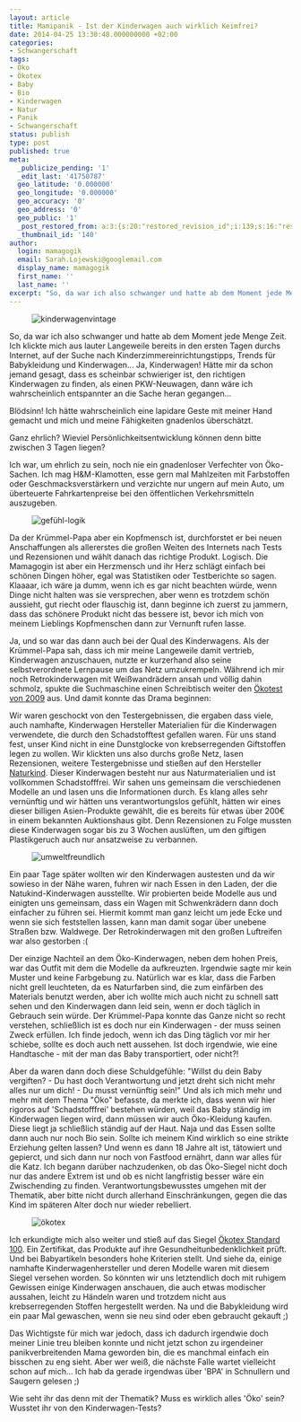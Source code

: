 ```yaml
---
layout: article
title: Mamipanik - Ist der Kinderwagen auch wirklich Keimfrei?
date: 2014-04-25 13:30:48.000000000 +02:00
categories:
- Schwangerschaft
tags:
- Öko
- Ökotex
- Baby
- Bio
- Kinderwagen
- Natur
- Panik
- Schwangerschaft
status: publish
type: post
published: true
meta:
  _publicize_pending: '1'
  _edit_last: '41750787'
  geo_latitude: '0.000000'
  geo_longitude: '0.000000'
  geo_accuracy: '0'
  geo_address: '0'
  geo_public: '1'
  _post_restored_from: a:3:{s:20:"restored_revision_id";i:139;s:16:"restored_by_user";i:41750787;s:13:"restored_time";i:1400597734;}
  _thumbnail_id: '140'
author:
  login: mamagogik
  email: Sarah.Lojewski@googlemail.com
  display_name: mamagogik
  first_name: ''
  last_name: ''
excerpt: "So, da war ich also schwanger und hatte ab dem Moment jede Menge Zeit. Ich klickte mich aus lauter Langeweile bereits in den ersten Tagen durchs Internet, auf der Suche nach Kinderzimmereinrichtungstipps, Trends für Babykleidung und Kinderwagen... Ja, Kinderwagen! Hätte mir da schon jemand gesagt, dass es scheinbar schwieriger ist, den richtigen Kinderwagen zu finden, als einen PKW-Neuwagen, dann wäre ich wahrscheinlich entspannter an die Sache heran gegangen..."
---
```

<figure>
	<img src="{{ site.url }}/images/vintage-220286_150.jpg" alt="kinderwagenvintage" />
</figure>

So, da war ich also schwanger und hatte ab dem Moment jede Menge Zeit. Ich klickte mich aus lauter Langeweile bereits in den ersten Tagen durchs Internet, auf der Suche nach Kinderzimmereinrichtungstipps, Trends für Babykleidung und Kinderwagen... Ja, Kinderwagen! Hätte mir da schon jemand gesagt, dass es scheinbar schwieriger ist, den richtigen Kinderwagen zu finden, als einen PKW-Neuwagen, dann wäre ich wahrscheinlich entspannter an die Sache heran gegangen...

Blödsinn! Ich hätte wahrscheinlich eine lapidare Geste mit meiner Hand gemacht und mich und meine Fähigkeiten gnadenlos überschätzt.

Ganz ehrlich? Wieviel Persönlichkeitsentwicklung können denn bitte zwischen 3 Tagen liegen?

Ich war, um ehrlich zu sein, noch nie ein gnadenloser Verfechter von Öko-Sachen. Ich mag H&M-Klamotten, esse gern mal Mahlzeiten mit Farbstoffen oder Geschmacksverstärkern und verzichte nur ungern auf mein Auto, um überteuerte Fahrkartenpreise bei den öffentlichen Verkehrsmitteln auszugeben.

<figure>
  <img src="{{ site.url }}/images/arrows-273399_150.jpg" alt="gefühl-logik" />
</figure>

Da der Krümmel-Papa aber ein Kopfmensch ist, durchforstet er bei neuen Anschaffungen als allererstes die großen Weiten des Internets nach Tests und Rezensionen und wählt danach das richtige Produkt. Logisch.
Die Mamagogin ist aber ein Herzmensch und ihr Herz schlägt einfach bei schönen Dingen höher, egal was Statistiken oder Testberichte so sagen. Klaaaar, ich wäre ja dumm, wenn ich es gar nicht beachten würde, wenn Dinge nicht halten was sie versprechen, aber wenn es trotzdem schön aussieht, gut riecht oder flauschig ist, dann beginne ich zuerst zu jammern, dass das schönere Produkt nicht das bessere ist, bevor ich mich von meinem Lieblings Kopfmenschen dann zur Vernunft rufen lasse.

Ja, und so war das dann auch bei der Qual des Kinderwagens.
Als der Krümmel-Papa sah, dass ich mir meine Langeweile damit vertrieb, Kinderwagen anzuschauen, nutzte er kurzerhand also seine selbstverordnete Lernpause um das Netz umzukrempeln.
Während ich mir noch Retrokinderwagen mit Weißwandrädern ansah und völlig dahin schmolz, spukte die Suchmaschine einen Schreibtisch weiter den [Ökotest von 2009](http://www.test.de/Kinderwagen-10-von-14-sind-mangelhaft-1801766-0/) aus. Und damit konnte das Drama beginnen:

Wir waren geschockt von den Testergebnissen, die ergaben dass viele, auch namhafte, Kinderwagen Hersteller Materialien für die Kinderwagen verwendete, die durch den Schadstofftest gefallen waren. Für uns stand fest, unser Kind nicht in eine Dunstglocke von krebserregenden Giftstoffen legen zu wollen. Wir klickten uns also durchs große Netz, lasen Rezensionen, weitere Testergebnisse und stießen auf den Hersteller [Naturkind](http://www.naturkind-kinderwagen.de). Dieser Kinderwagen besteht nur aus Naturmaterialien und ist vollkommen Schadstofffrei. Wir sahen uns gemeinsam die verschiedenen Modelle an und lasen uns die Informationen durch. Es klang alles sehr vernünftig und wir hätten uns verantwortungslos gefühlt, hätten wir eines dieser billigen Asien-Produkte gewählt, die es bereits für etwas über 200€ in einem bekannten Auktionshaus gibt. Denn Rezensionen zu Folge mussten diese Kinderwagen sogar bis zu 3 Wochen auslüften, um den giftigen Plastikgeruch auch nur ansatzweise zu verbannen.

<figure>
  <img src="{{ site.url }}/images/lotus-312768_150.png" alt="umweltfreundlich" />
</figure>

Ein paar Tage später wollten wir den Kinderwagen austesten und da wir sowieso in der Nähe waren, fuhren wir nach Essen in den Laden, der die Natukind-Kinderwagen ausstellte.
Wir probierten beide Modelle aus und einigten uns gemeinsam, dass ein Wagen mit Schwenkrädern dann doch einfacher zu führen sei. Hiermit kommt man ganz leicht um jede Ecke und wenn sie sich feststellen lassen, kann man damit sogar über unebene Straßen bzw. Waldwege. Der Retrokinderwagen mit den großen Luftreifen war also gestorben :(

Der einzige Nachteil an dem Öko-Kinderwagen, neben dem hohen Preis, war das Outfit mit dem die Modelle da aufkreuzten. Irgendwie sagte mir kein Muster und keine Farbgebung zu. Natürlich war es klar, dass die Farben nicht grell leuchteten, da es Naturfarben sind, die zum einfärben des Materials benutzt werden, aber ich wollte mich auch nicht zu schnell satt sehen und den Kinderwagen dann leid sein, wenn er doch täglich in Gebrauch sein würde.
Der Krümmel-Papa konnte das Ganze nicht so recht verstehen, schließlich ist es doch nur ein Kinderwagen - der muss seinen Zweck erfüllen.
Ich finde jedoch, wenn ich das Ding täglich vor mir her schiebe, sollte es doch auch nett aussehen. Ist doch irgendwie, wie eine Handtasche - mit der man das Baby transportiert, oder nicht?!

Aber da waren dann doch diese Schuldgefühle: "Willst du dein Baby vergiften? - Du hast doch Verantwortung und jetzt dreht sich nicht mehr alles nur um dich! - Du musst vernünftig sein!" Und als ich mich mehr und mehr mit dem Thema "Öko" befasste, da merkte ich, dass wenn wir hier rigoros auf 'Schadstofffrei' bestehen würden, weil das Baby ständig im Kinderwagen liegen wird, dann müssen wir auch Öko-Kleidung kaufen. Diese liegt ja schließlich ständig auf der Haut. Naja und das Essen sollte dann auch nur noch Bio sein. Sollte ich meinem Kind wirklich so eine strikte Erziehung gelten lassen? Und wenn es dann 18 Jahre alt ist, tätowiert und gepierct, und sich dann nur noch von Fastfood ernährt, dann war alles für die Katz.
Ich begann darüber nachzudenken, ob das Öko-Siegel nicht doch nur das andere Extrem ist und ob es nicht langfristig besser wäre ein Zwischending zu finden. Verantwortungsbewusstes umgehen mit der Thematik, aber bitte nicht durch allerhand Einschränkungen, gegen die das Kind im späteren Alter doch nur wieder rebelliert.

<figure>
  <img src="{{ site.url }}/images/c3b6kotex.jpg" alt="ökotex" />
</figure>

Ich erkundigte mich also weiter und stieß auf das Siegel [Ökotex Standard 100](https://www.oeko-tex.com/de/manufacturers/concept/oeko_tex_standard_100/oeko_tex_standard_100.xhtml). Ein Zertifikat, das Produkte auf ihre Gesundheitunbedenklichkeit prüft. Und bei Babyartikeln besonders hohe Kriterien stellt.
Und siehe da, einige namhafte Kinderwagenhersteller und deren Modelle waren mit diesem Siegel versehen worden. So könnten wir uns letztendlich doch mit ruhigem Gewissen einige Kinderwagen anschauen, die auch etwas modischer aussahen, leicht zu Händeln waren und trotzdem nicht aus krebserregenden Stoffen hergestellt werden. Na und die Babykleidung wird ein paar Mal gewaschen, wenn sie neu sind oder eben gebraucht gekauft ;)

Das Wichtigste für mich war jedoch, dass ich dadurch irgendwie doch meiner Linie treu bleiben konnte und nicht jetzt schon zu irgendeiner panikverbreitenden Mama geworden bin, die es manchmal einfach ein bisschen zu eng sieht.
Aber wer weiß, die nächste Falle wartet vielleicht schon auf mich... Ich hab da gerade irgendwas über 'BPA' in Schnullern und Saugern gelesen ;)

Wie seht ihr das denn mit der Thematik? Muss es wirklich alles 'Öko' sein? Wusstet ihr von den Kinderwagen-Tests?

